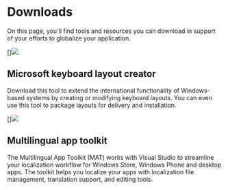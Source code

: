 

# Downloads

On this page, you'll find tools and resources you can download in support of your efforts to globalize your application.

[](http://go.microsoft.com/fwlink/?LinkId=82315&clcid=0x409)
[]![](/media/hubs/globalization/IC846669.jpg)

## Microsoft keyboard layout creator

Download this tool to extend the international functionality of Windows-based systems by creating or modifying keyboard layouts. You can even use this tool to package layouts for delivery and installation.

[](https://dev.windows.com/en-us/develop/multilingual-app-toolkit)
[]![](/media/hubs/globalization/IC846669.jpg)

## Multilingual app toolkit

The Multilingual App Toolkit (MAT) works with Visual Studio to streamline your localization workflow for Windows Store, Windows Phone and desktop apps. The toolkit helps you localize your apps with localization file management, translation support, and editing tools.


